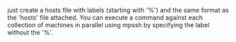 just create a hosts file with labels (starting with '%') and the same format as the 'hosts' file attached. You can execute a command against each collection of machines in parallel using mpssh by specifying the label without the '%'. 
